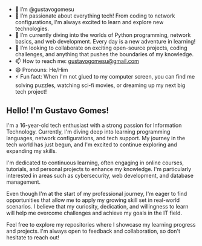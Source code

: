 - 👋 I’m @gustavogomesu
- 👀 I’m passionate about everything tech! From coding to network configurations, I'm always excited to learn and explore new technologies.
- 🌱 I’m currently diving into the worlds of Python programming, network basics, and web development. Every day is a new adventure in learning!
- 💞️ I’m looking to collaborate on exciting open-source projects, coding challenges, and anything that pushes the boundaries of my knowledge.
- 📫 How to reach me: gustavogomesu@gmail.com
- 😄 Pronouns: He/Him
- ⚡ Fun fact: When I'm not glued to my computer screen, you can find me solving puzzles, watching sci-fi movies, or dreaming up my next big tech project!

## 	Hello! I'm Gustavo Gomes!

I'm a 16-year-old tech enthusiast with a strong passion for Information Technology. Currently, I'm diving deep into learning programming languages, network configurations, and tech support. My journey in the tech world has just begun, and I'm excited to continue exploring and expanding my skills.

I'm dedicated to continuous learning, often engaging in online courses, tutorials, and personal projects to enhance my knowledge. I'm particularly interested in areas such as cybersecurity, web development, and database management.

Even though I'm at the start of my professional journey, I'm eager to find opportunities that allow me to apply my growing skill set in real-world scenarios. I believe that my curiosity, dedication, and willingness to learn will help me overcome challenges and achieve my goals in the IT field.

Feel free to explore my repositories where I showcase my learning progress and projects. I'm always open to feedback and collaboration, so don't hesitate to reach out!
